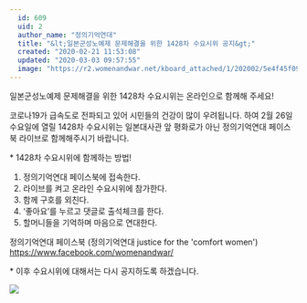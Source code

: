 ```yaml
---
  id: 609
  uid: 2
  author_name: "정의기억연대"
  title: "&lt;일본군성노예제 문제해결을 위한 1428차 수요시위 공지&gt;"
  created: "2020-02-21 11:53:08"
  updated: "2020-03-03 09:57:55"
  image: "https://r2.womenandwar.net/kboard_attached/1/202002/5e4f45f09a4bc5687706.jpg"
---
```

일본군성노예제 문제해결을 위한 
1428차 수요시위는 온라인으로 함께해 주세요!

코로나19가 급속도로 전파되고 있어 시민들의 건강이 많이 우려됩니다.
하여 2월 26일 수요일에 열릴 1428차 수요시위는 
일본대사관 앞 평화로가 아닌 
정의기억연대 페이스북 라이브로 함께해주시기 바랍니다.


\* 1428차 수요시위에 함께하는 방법!

1. 정의기억연대 페이스북에 접속한다.
2. 라이브를 켜고 온라인 수요시위에 참가한다.
3. 함께 구호를 외친다.
4. ‘좋아요’를 누르고 댓글로 출석체크를 한다.
5. 할머니들을 기억하며 마음으로 연대한다. 

정의기억연대 페이스북 (정의기억연대 justice for the 'comfort women')
https://www.facebook.com/womenandwar/

\* 이후 수요시위에 대해서는 다시 공지하도록 하겠습니다.

![](https://r2.womenandwar.net/kboard_attached/1/202002/5e4f45f09a4bc5687706.jpg)